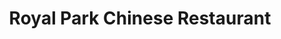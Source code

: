 ---
title: "Royal Park Chinese Restaurant"
address: "Church Road, Greystones, Co. Wicklow"
tel: "+353 (0)12 87 4041"
county: "Wicklow"
category: "Asian Restaurants"
type: "Content"
lat: "53.14441680908203"
lng: "-6.063084125518799"
---